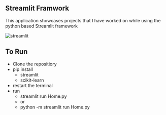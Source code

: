 ## Streamlit Framwork
This application showcases projects that I have worked on while using the python based Streamlit framework

![streamlit](https://github.com/user-attachments/assets/622f8eb3-2ce9-4e44-a009-2514f100ec1d)


## To Run
- Clone the repositiory
- pip install
    - streamlit
    - scikit-learn
 - restart the terminal
 - run
     - streamlit run Home.py
     - or
     - python -m streamlit run Home.py
